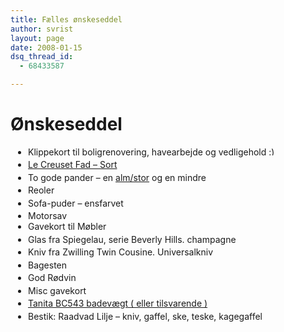 ```yaml
---
title: Fælles ønskeseddel
author: svrist
layout: page
date: 2008-01-15
dsq_thread_id:
  - 68433587

---
```

# Ønskeseddel

<ul style="margin-top: 0.25em; margin-right: 0.5em; margin-bottom: 1em; margin-left: 2em; padding: 0px;">
  <li style="margin-top: 0px; margin-right: 0px; margin-bottom: 0.25em; margin-left: 0px; padding: 0px;">
    Klippekort til boligrenovering, havearbejde og vedligehold <img src="http://blog.vrist.dk/newwp/wp-includes/images/smilies/simple-smile.png" alt=":)" class="wp-smiley" style="height: 1em; max-height: 1em;" />
  </li>
  <li style="margin-top: 0px; margin-right: 0px; margin-bottom: 0.25em; margin-left: 0px; padding: 0px;">
    <a href="http://www.lecreuset.dk/da-dk/Produkt-sortiment1/Stentoj/Tilberedning/Rektangulare-fade-26-cm/">Le Creuset Fad &#8211; Sort</a>
  </li>
  <li style="margin-top: 0px; margin-right: 0px; margin-bottom: 0.25em; margin-left: 0px; padding: 0px;">
    To gode pander &#8211; en <a href="http://politiken.dk/tjek/penge/pengetest/testhjemmet/ECE921488/stegepande-obh-nordica-supreme-type-8117/">alm/stor</a> og en mindre
  </li>
  <li style="margin-top: 0px; margin-right: 0px; margin-bottom: 0.25em; margin-left: 0px; padding: 0px;">
    Reoler
  </li>
  <li style="margin-top: 0px; margin-right: 0px; margin-bottom: 0.25em; margin-left: 0px; padding: 0px;">
    Sofa-puder &#8211; ensfarvet
  </li>
  <li>
    Motorsav
  </li>
  <li style="margin-top: 0px; margin-right: 0px; margin-bottom: 0.25em; margin-left: 0px; padding: 0px;">
    Gavekort til Møbler
  </li>
  <li style="margin-top: 0px; margin-right: 0px; margin-bottom: 0.25em; margin-left: 0px; padding: 0px;">
    Glas fra Spiegelau, serie Beverly Hills. champagne
  </li>
  <li style="margin-top: 0px; margin-right: 0px; margin-bottom: 0.25em; margin-left: 0px; padding: 0px;">
    Kniv fra Zwilling Twin Cousine. Universalkniv
  </li>
  <li style="margin-top: 0px; margin-right: 0px; margin-bottom: 0.25em; margin-left: 0px; padding: 0px;">
    Bagesten
  </li>
  <li style="margin-top: 0px; margin-right: 0px; margin-bottom: 0.25em; margin-left: 0px; padding: 0px;">
    God Rødvin
  </li>
  <li style="margin-top: 0px; margin-right: 0px; margin-bottom: 0.25em; margin-left: 0px; padding: 0px;">
    Misc gavekort
  </li>
  <li style="margin-top: 0px; margin-right: 0px; margin-bottom: 0.25em; margin-left: 0px; padding: 0px;">
    <a href="http://www.workoutshop.dk/product.asp?product=5166">Tanita BC543 badevægt ( eller tilsvarende )</a>
  </li>
  <li style="margin-top: 0px; margin-right: 0px; margin-bottom: 0.25em; margin-left: 0px; padding: 0px;">
    Bestik: Raadvad Lilje &#8211; kniv, gaffel, ske, teske, kagegaffel
  </li>
</ul>